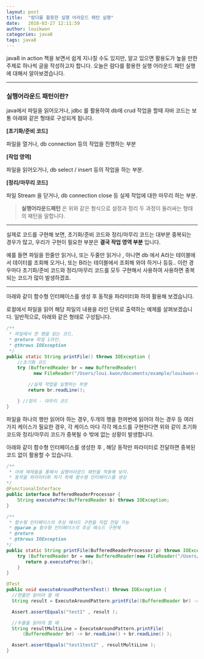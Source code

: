 ```yaml
---
layout: post
title:  "람다를 활용한 실행 어라운드 패턴 실행"
date:   2018-03-27 12:11:59
author: louikwon
categories: java8
tags: java8
---
```

java8 in action 책을 보면서 쉽게 지나칠 수도 있지만, 알고 있으면 활용도가 높을 만한 주제로 하나씩 글을 작성하고자 합니다.
오늘은 람다를 활용한 실행 어라운드 패턴 실행에 대해서 알아보겠습니다.

***
### 실행어라운드 패턴이란?
java에서 파일을 읽어오거나, jdbc 를 활용하여 db에 crud 작업을 할때 자바 코드는 보통 아래와 같은 형태로 구성되게 됩니다.

**[초기화/준비 코드]**

파일을 열거나, db connection 등의 작업을 진행하는 부분

**[작업 영역]**

파일을 읽어오거나, db select / insert 등의 작업을 하는 부분.


**[정리/마무리 코드]**

파일 Stream 을 닫거나, db connection close 등 실제 작업에 대한 마무리 하는 부분.


> **실행어라운드패턴** 은 위와 같은 형식으로 설정과 정리 두 과정이 둘러싸는 형태의 패턴을 말합니다.

***

실제로 코드를 구현해 보면, 초기화/준비 코드와 정리/마무리 코드는 대부분 중복되는 경우가 많고, 우리가 구현이 필요한 부분은 **결국 작업 영역 부분** 입니다.

예를 들면 파일을 한줄만 읽거나, 또는 두줄만 읽거나 , 아니면 db 에서 A라는 테이블에서 데이터를 조회해 오거나, 또는 B라는 테이블에서 조회해 와야 하거나 등등..
이런 경우마다 초기화/준비 코드와 정리/마무리 코드를 모두 구현해서 사용하여 사용하면 중복되는 코드가 많이 발생하겠죠.

***

아래와 같이 함수형 인터페이스를 생성 후 동작을 파라미터화 하여 활용해 보겠습니다.

로컬에서 파일을 읽어 해당 파일의 내용을 라인 단위로 출력하는 예제를 살펴보겠습니다.
일반적으로, 아래와 같은 형태로 구성됩니다.

```java
/**
 * 파일에서 한 행을 읽는 코드.
 * @return 파일 1라인.
 * @throws IOException
 */
public static String printFile() throws IOException {
    //초기화 코드
    try (BufferedReader br = new BufferedReader(
          new FileReader("/Users/loui.kwon/documents/example/louikwon-data.txt"))) {

        //실제 작업을 실행하는 부분
        return br.readLine();

    } //정리 - 마무리 코드
}
```

파일을 하나의 행만 읽어야 하는 경우, 두개의 행을 한꺼번에 읽어야 하는 경우 등 여러가지 케이스가 필요한 경우, 각 케이스 마다 각각 메소드를 구현한다면
위와 같이 초기화 코드와 정리/마무리 코드가 중복될 수 밖에 없는 상황이 발생합니다.

아래와 같이 함수형 인터페이스를 생성한 후 , 해당 동작만 파라미터로 전달하면 중복된 코드 없이 활용할 수 있습니다.

```java
/**
 * 아래 예제들을 통해서 실행어라운드 패턴을 적용해 보자.
 * 동작을 파라미터화 하기 위해 함수형 인터페이스를 생성
*/
@FunctionalInterface
public interface BufferedReaderProcessor {
    String executeProc(BufferedReader b) throws IOException;
}
```

```java
/**
 * 함수형 인터페이스의 추상 메서드 구현을 직접 전달 가능
 * @param p 함수형 인터페이스의 추상 메소드 구현체
 * @return
 * @throws IOException
*/
public static String printFile(BufferedReaderProcessor p) throws IOException {
    try (BufferedReader br = new BufferedReader(new FileReader("/Users/loui.kwon/documents/example/louikwon-data.txt"))) {
       return p.executeProc(br);
    }
}

```

```java
@Test
public void executeAroundPatternTest() throws IOException {
  //한줄만 읽어야 할 때
  String result = ExecuteAroundPattern.printFile((BufferedReader br) -> br.readLine());

  Assert.assertEquals("test1" , result );

  //두줄을 읽어야 할 때
  String resultMultiLine = ExecuteAroundPattern.printFile(
      (BufferedReader br) -> br.readLine() + br.readLine() );

  Assert.assertEquals("test1test2" , resultMultiLine );
}
```
